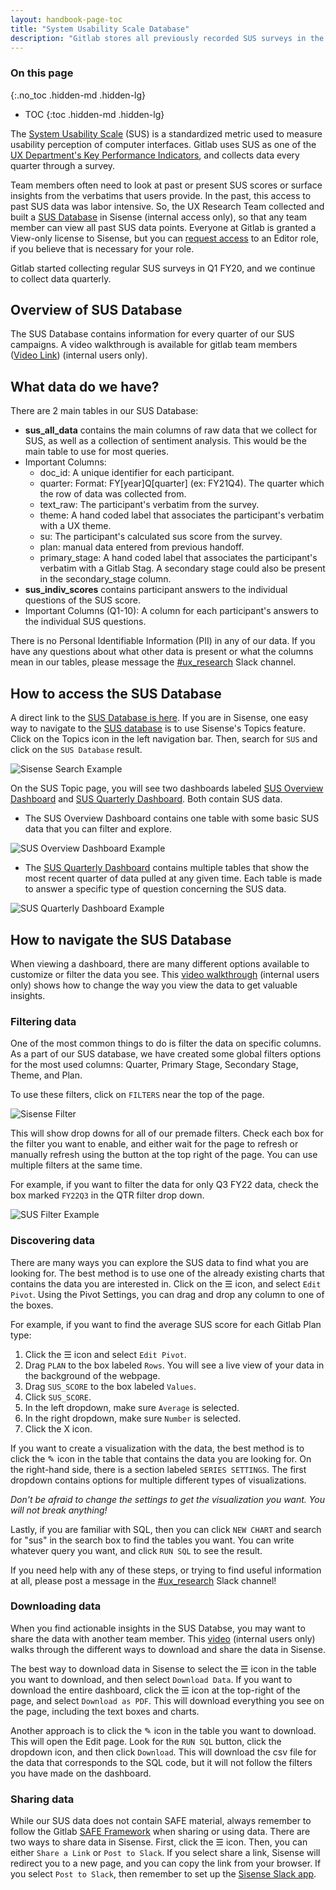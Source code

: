 ```yaml
---
layout: handbook-page-toc
title: "System Usability Scale Database"
description: "Gitlab stores all previously recorded SUS surveys in the Sisense App to allow easy access for all team members."
---
```


### On this page
{:.no_toc .hidden-md .hidden-lg}

- TOC
{:toc .hidden-md .hidden-lg}

The [System Usability Scale](https://about.gitlab.com/handbook/engineering/ux/performance-indicators/system-usability-scale/) (SUS) is a standardized metric used to measure usability perception of computer interfaces. Gitlab uses SUS as one of the [UX Department's Key Performance Indicators](https://about.gitlab.com/handbook/engineering/ux/performance-indicators/#perception-of-system-usability), and collects data every quarter through a survey. 

Team members often need to look at past or present SUS scores or surface insights from the verbatims that users provide. In the past, this access to past SUS data was labor intensive. So, the UX Research Team collected and built a [SUS Database](https://app.periscopedata.com/app/gitlab/topic/SUS-Database/abdcbad729a343a09bf38824ef3585d3) in Sisense (internal access only), so that any team member can view all past SUS data points. Everyone at Gitlab is granted a View-only license to Sisense, but you can [request access](https://gitlab.com/gitlab-com/team-member-epics/access-requests/-/issues/new?issuable_template=Individual_Bulk_Access_Request) to an Editor role, if you believe that is necessary for your role.

Gitlab started collecting regular SUS surveys in Q1 FY20, and we continue to collect data quarterly.

## Overview of SUS Database

The SUS Database contains information for every quarter of our SUS campaigns. A video walkthrough is available for gitlab team members ([Video Link](https://youtu.be/ONnZJUH4kbU)) (internal users only).

## What data do we have?

There are 2 main tables in our SUS Database:

-  **sus_all_data** contains the main columns of raw data that we collect for SUS, as well as a collection of sentiment analysis. This would be the main table to use for most queries.
  - Important Columns: 
    - doc_id: A unique identifier for each participant.
    - quarter: Format: FY[year]Q[quarter] (ex: FY21Q4). The quarter which the row of data was collected from. 
    - text_raw: The participant's verbatim from the survey.
    - theme: A hand coded label that associates the participant's verbatim with a UX theme.
    - su: The participant's calculated sus score from the survey.
    - plan: manual data entered from previous handoff.
    - primary_stage: A hand coded label that associates the participant's verbatim with a Gitlab Stag. A secondary stage could also be present in the secondary_stage column. 
-  **sus_indiv_scores** contains participant answers to the individual questions of the SUS score.
  - Important Columns (Q1-10): A column for each participant's answers to the individual SUS questions.

There is no Personal Identifiable Information (PII) in any of our data. If you have any questions about what other data is present or what the columns mean in our tables, please message the [#ux_research](https://gitlab.slack.com/archives/CMEERUCE4) Slack channel.

## How to access the SUS Database

A direct link to the [SUS Database is here](https://app.periscopedata.com/app/gitlab/topic/SUS-Database/abdcbad729a343a09bf38824ef3585d3). If you are in Sisense, one easy way to navigate to the [SUS database](https://app.periscopedata.com/app/gitlab/topic/SUS-Database/abdcbad729a343a09bf38824ef3585d3) is to use Sisense's Topics feature. Click on the Topics icon in the left navigation bar. Then, search for `SUS` and click on the `SUS Database` result.

![Sisense Search Example](/images/uxresearch/sus-search-example.png)


On the SUS Topic page, you will see two dashboards labeled [SUS Overview Dashboard](https://app.periscopedata.com/app/gitlab/968219/SUS-Overview-Dashboard) and [SUS Quarterly Dashboard](https://app.periscopedata.com/app/gitlab/968220/SUS-Quarterly-Dashboard). Both contain SUS data.  

- The SUS Overview Dashboard contains one table with some basic SUS data that you can filter and explore.

![SUS Overview Dashboard Example](/images/uxresearch/sus-overview-dash.png)

- The [SUS Quarterly Dashboard](https://app.periscopedata.com/app/gitlab/968220/SUS-Quarterly-Dashboard) contains multiple tables that show the most recent quarter of data pulled at any given time. Each table is made to answer a specific type of question concerning the SUS data.

![SUS Quarterly Dashboard Example](/images/uxresearch/sus-quarterly-dash.png)


## How to navigate the SUS Database

When viewing a dashboard, there are many different options available to customize or filter the data you see. This [video walkthrough](https://youtu.be/ZnMPaYaiOSc) (internal users only) shows how to change the way you view the data to get valuable insights.

### Filtering data

One of the most common things to do is filter the data on specific columns. As a part of our SUS database, we have created some global filters options for the most used columns: Quarter, Primary Stage, Secondary Stage, Theme, and Plan.

To use these filters, click on `FILTERS` near the top of the page. 

![Sisense Filter](/images/uxresearch/sus-filter.png)

This will show drop downs for all of our premade filters. Check each box for the filter you want to enable, and either wait for the page to refresh or manually refresh using the button at the top right of the page. You can use multiple filters at the same time.

For example, if you want to filter the data for only Q3 FY22 data, check the box marked `FY22Q3` in the QTR filter drop down.

![SUS Filter Example](/images/uxresearch/sus-filter-example.png)


### Discovering data

There are many ways you can explore the SUS data to find what you are looking for. The best method is to use one of the already existing charts that contains the data you are interested in. Click on the ☰ icon, and select `Edit Pivot`. Using the Pivot Settings, you can drag and drop any column to one of the boxes.

For example, if you want to find the average SUS score for each Gitlab Plan type:

1.  Click the ☰ icon and select `Edit Pivot`.
2.  Drag `PLAN` to the box labeled `Rows`. You will see a live view of your data in the background of the webpage.
3.  Drag `SUS_SCORE` to the box labeled `Values`.
4.  Click `SUS_SCORE`.
5.  In the left dropdown, make sure `Average` is selected.
6.  In the right dropdown, make sure `Number` is selected.
7.  Click the X icon.

If you want to create a visualization with the data, the best method is to click the ✎ icon in the table that contains the data you are looking for. On the right-hand side, there is a section labeled `SERIES SETTINGS`. The first dropdown contains options for multiple different types of visualizations.

_Don't be afraid to change the settings to get the visualization you want. You will not break anything!_

Lastly, if you are familiar with SQL, then you can click `NEW CHART` and search for "sus" in the search box to find the tables you want. You can write whatever query you want, and click `RUN SQL` to see the result.

If you need help with any of these steps, or trying to find useful information at all, please post a message in the [#ux_research](https://gitlab.slack.com/archives/CMEERUCE4) Slack channel!


### Downloading data

When you find actionable insights in the SUS Databse, you may want to share the data with another team member. This [video](https://youtu.be/UiPxIQcLIYA) (internal users only) walks through the different ways to download and share the data in Sisense.

The best way to download data in Sisense to select the ☰ icon in the table you want to download, and then select `Download Data`. If you want to download the entire dashboard, click the ☰ icon at the top-right of the page, and select `Download as PDF`. This will download everything you see on the page, including the text boxes and charts.

Another approach is to click the ✎ icon in the table you want to download. This will open the Edit page. Look for the `RUN SQL` button, click the dropdown icon, and then click `Download`. This will download the csv file for the data that corresponds to the SQL code, but it will not follow the filters you have made on the dashboard.

### Sharing data

While our SUS data does not contain SAFE material, always remember to follow the Gitlab [SAFE Framework](https://about.gitlab.com/handbook/legal/safe-framework/) when sharing or using data.
There are two ways to share data in Sisense. First, click the ☰ icon. Then, you can either `Share a Link` or `Post to Slack`. If you select share a link, Sisense will redirect you to a new page, and you can copy the link from your browser. If you select `Post to Slack`, then remember to set up the [Sisense Slack app](https://gitlab.slack.com/apps/A4C6CSAFM-sisense-for-cloud-data-teams?tab=more_info).
